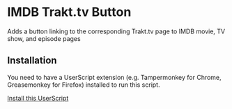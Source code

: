 # IMDB Trakt.tv Button
Adds a button linking to the corresponding Trakt.tv page to IMDB movie, TV show, and episode pages

## Installation
You need to have a UserScript extension (e.g. Tampermonkey for Chrome, Greasemonkey for Firefox) installed to run this script.

[Install this UserScript](https://github.com/LenAnderson/YouTube-Mouseover-Preview/raw/master/youtube_mouseover_preview.user.js)
